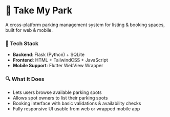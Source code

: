 # 🚗 Take My Park

A cross-platform parking management system for listing & booking spaces, built for web & mobile.

### 🧩 Tech Stack
- **Backend**: Flask (Python) + SQLite
- **Frontend**: HTML + TailwindCSS + JavaScript
- **Mobile Support**: Flutter WebView Wrapper

### 🔍 What It Does
- Lets users browse available parking spots
- Allows spot owners to list their parking spots
- Booking interface with basic validations & availability checks
- Fully responsive UI usable from web or wrapped mobile app
